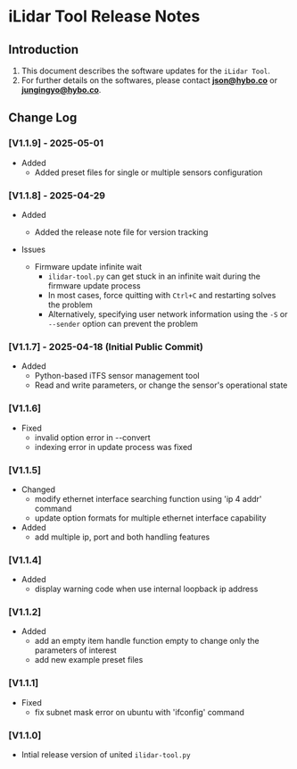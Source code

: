 # iLidar Tool Release Notes


## Introduction

1. This document describes the software updates for the `iLidar Tool`.
2. For further details on the softwares, please contact **json@hybo.co** or **jungingyo@hybo.co**.


## Change Log

### [V1.1.9] - 2025-05-01

- Added
  - Added preset files for single or multiple sensors configuration 

### [V1.1.8] - 2025-04-29

- Added
  - Added the release note file for version tracking

- Issues
  - Firmware update infinite wait
    - `ilidar-tool.py` can get stuck in an infinite wait during the firmware update process
    - In most cases, force quitting with `Ctrl+C` and restarting solves the problem
    - Alternatively, specifying user network information using the `-S` or `--sender` option can prevent the problem

### [V1.1.7] - 2025-04-18 (Initial Public Commit)

- Added
  - Python-based iTFS sensor management tool
  - Read and write parameters, or change the sensor's operational state

### [V1.1.6]

- Fixed
  - invalid option error in --convert
  - indexing error in update process was fixed

### [V1.1.5]

- Changed
  - modify ethernet interface searching function using 'ip 4 addr' command
  - update option formats for multiple ethernet interface capability
- Added
  - add multiple ip, port and both handling features

### [V1.1.4]

- Added
  - display warning code when use internal loopback ip address

### [V1.1.2]

- Added
  - add an empty item handle function empty to change only the parameters of interest
  - add new example preset files

### [V1.1.1]

- Fixed
  - fix subnet mask error on ubuntu with 'ifconfig' command

### [V1.1.0]

- Intial release version of united `ilidar-tool.py`